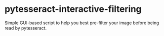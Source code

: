 # pytesseract-interactive-filtering
Simple GUI-based script to help you best pre-filter your image before being read by pytesseract.
